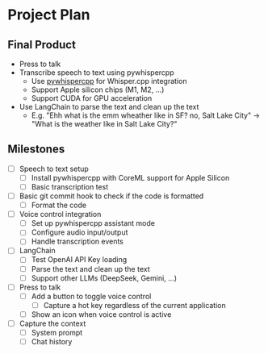 # Project Plan

## Final Product

- Press to talk
- Transcribe speech to text using pywhispercpp
    - Use [pywhispercpp](https://github.com/absadiki/pywhispercpp) for Whisper.cpp integration
    - Support Apple silicon chips (M1, M2, ...)
    - Support CUDA for GPU acceleration
- Use LangChain to parse the text and clean up the text
    - E.g. "Ehh what is the emm wheather like in SF? no, Salt Lake City" -> "What is the weather like in Salt Lake City?"

## Milestones

- [ ] Speech to text setup
    - [ ] Install pywhispercpp with CoreML support for Apple Silicon
    - [ ] Basic transcription test
- [ ] Basic git commit hook to check if the code is formatted
    - [ ] Format the code
- [ ] Voice control integration
    - [ ] Set up pywhispercpp assistant mode
    - [ ] Configure audio input/output
    - [ ] Handle transcription events
- [ ] LangChain
    - [ ] Test OpenAI API Key loading
    - [ ] Parse the text and clean up the text
    - [ ] Support other LLMs (DeepSeek, Gemini, ...)
- [ ] Press to talk
    - [ ] Add a button to toggle voice control
        - [ ] Capture a hot key regardless of the current application
    - [ ] Show an icon when voice control is active
- [ ] Capture the context
    - [ ] System prompt
    - [ ] Chat history
